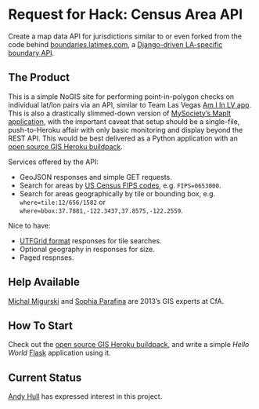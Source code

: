 Request for Hack: Census Area API
========

Create a map data API for jurisdictions similar to or even forked from the code behind [boundaries.latimes.com](http://boundaries.latimes.com), a [Django-driven LA-specific boundary API](https://github.com/newsapps/django-boundaryservice).


The Product
--------

This is a simple NoGIS site for performing point-in-polygon checks on
individual lat/lon pairs via an API, similar to Team Las Vegas [Am I In
LV app](https://github.com/codeforamerica/amiinlv). This is also a drastically slimmed-down version of [MySociety’s MapIt
application](http://code.mapit.mysociety.org/), with the important caveat that setup should be a
single-file, push-to-Heroku affair with only basic monitoring and display
beyond the REST API. This would be best delivered as a Python application
with an [open source GIS Heroku buildpack](https://github.com/codeforamerica/heroku-buildpack-pygeo).

Services offered by the API:

* GeoJSON responses and simple GET requests.
* Search for areas by [US Census FIPS codes](http://quickfacts.census.gov/qfd/meta/long_fips.htm), e.g. `FIPS=0653000`.
* Search for areas geographically by tile or bounding box, e.g. `where=tile:12/656/1582` or `where=bbox:37.7881,-122.3437,37.8575,-122.2559`.

Nice to have:

* [UTFGrid format](https://github.com/mapbox/utfgrid-spec/blob/master/1.3/utfgrid.md) responses for tile searches.
* Optional geography in responses for size.
* Paged respnses.


Help Available
--------

[Michal Migurski](mailto:mike@codeforamerica.org) and [Sophia Parafina](https://github.com/spara) are 2013’s GIS experts at CfA.


How To Start
--------

Check out the [open source GIS Heroku buildpack](https://github.com/codeforamerica/heroku-buildpack-pygeo), and write a simple *Hello World* [Flask](http://flask.pocoo.org) application using it.


Current Status
--------

[Andy Hull](https://github.com/andyhull) has expressed interest in this project.

